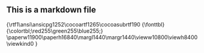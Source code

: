## This is a markdown file
{\rtf1\ansi\ansicpg1252\cocoartf1265\cocoasubrtf190
{\fonttbl}
{\colortbl;\red255\green255\blue255;}
\paperw11900\paperh16840\margl1440\margr1440\vieww10800\viewh8400\viewkind0
}